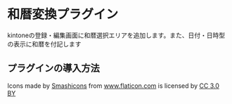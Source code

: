 # 和暦変換プラグイン

kintoneの登録・編集画面に和暦選択エリアを追加します。また、日付・日時型の表示に和暦を付記します

## プラグインの導入方法


<div>Icons made by <a href="https://www.flaticon.com/authors/smashicons" title="Smashicons">Smashicons</a> from <a href="https://www.flaticon.com/" title="Flaticon">www.flaticon.com</a> is licensed by <a href="http://creativecommons.org/licenses/by/3.0/" title="Creative Commons BY 3.0" target="_blank">CC 3.0 BY</a></div>
